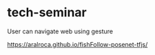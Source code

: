 # tech-seminar
User can navigate web using gesture 

https://aralroca.github.io/fishFollow-posenet-tfjs/
